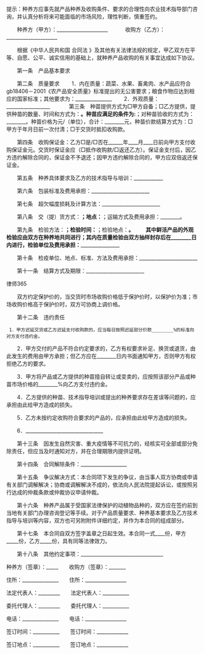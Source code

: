 
 提示：种养方应事先就产品种养及收购条件、要求的合理性向农业技术指导部门咨询，并认真分析将来可能面临的市场风险，理性判断，慎重签约。 
 
 　　种养方（甲方）：_____________________　
 　　收购方（乙方）：_____________________　
 
 　　根据《中华人民共和国
合同法
》及其他有关法律法规的规定，甲乙双方在平等、自愿、公平、诚实信用的基础上，就种养产品收购的有关事宜达成如下协议。
 
 　　第一条　产品基本要求
 
 　　第二条　质量要求
 　　1．内在质量：蔬菜、水果、畜禽肉、水产品应符合gb18406－2001《农产品安全质量》标准提出的无公害要求；粮食作物应达到相应的国家标准；其他要求为：_______________
 　　2．外观质量：__________________
 　
 　　第三条　种苗提供方式为□甲方自备；□乙方提供，提供种苗的数量、时间和方式为：________。种苗应满足的条件为:________；对种苗验收的方式为：________。种苗价格为元/（单位），合计：________元，种苗价款结算方式为：□甲方于年月日前一次付清；□于交货时抵扣收购款。
 
 　　第四条　收购保证金：乙方□是/□否在______年____月____日前向甲方支付收购保证金元。交货时保证金应（□抵作收购款/□返还乙方）。保证金支付后，因乙方违约解除合同的，保证金不予退还；因甲方违约解除合同的，甲方应双倍返还保证金。
 
 　　第五条　种养具体要求及乙方的技术指导与培训：____________
 
 　　第六条　包装标准及费用承担：________________________　
 
 　　第七条　超欠幅度损耗及计算方法：________________________
 
 　　第八条　交（提）货方式：________；地点：________；运输方式及费用承担：________。
 
 　　第九条　检验方法：________；检验时间：________；检验地点：________。
 　　其中鲜活产品的外观检验应由双方在种养地共同进行；其内在质量检验由双方抽样封存后在________日内进行，检验单位及费用承担：________________________
 
 　　第十条　检疫单位、地点、标准、方法及费用承担：________________________
 
 　　第十一条　结算方式及期限：________________________




 
律师365






 　　双方约定保护价的，当交货时市场收购价格低于保护价时，以保护价为准；市场收购价格高于保护价时，双方可协商上调价格。

 

 　　第十二条　违约责任

     1．甲方迟延交货或乙方迟延支付收购款的，应当每日按照迟延部分价款________%的标准向对方支付违约金。

 　　2．甲方交付的产品不符合约定要求的，乙方有权要求补足、换货或退货，由此发生的费用由甲方承担；但乙方应在________日内书面通知甲方，否则甲方有权拒绝乙方的要求。

 　　3．甲方将产品或乙方提供的种苗擅自转让或变卖的，应按照该部分产品或种苗市场价格的________%向乙方支付违约金。

 　　4．乙方提供的种苗、技术指导培训或提出的种养要求存在差误等问题的，应承担由此给甲方造成的损失。

 　　5．乙方未按约定收购符合要求的产品的，应承担由此给甲方造成的损失。

 　　6．________________________________

 

 　　第十三条　因发生自然灾害、重大疫情等不可抗力的，经核实可全部或部分免除责任，但应当及时通知对方，并在合理期限内提供证明。

 

 　　第十四条　合同解除条件：___________________

 

 　　第十五条　争议解决方式：本合同项下发生的争议，由当事人双方协商或申请有关部门调解解决；协商或调解解决不成的，依法向人民法院提起诉讼，或按照另行达成的仲裁条款或仲裁协议申请仲裁。

 

 　　第十六条　种养产品属于受国家法律保护的动植物品种的，双方应在签约前到当地有关部门办理咨询登记等手续。对于产品质量要求、种养基本要求及乙方技术指导与培训等内容，双方也可另附附件详细约定，并作为本合同的组成部分。

 

 　　第十七条　本合同自双方签字盖章之日起生效。本合同一式____份，甲方_____份，乙方_____份，具有同等法律效力。

 

 　　第十八条　其他约定事项：__________________________________

 

  

 

 种养方（签章）：_____　　收购方（签章）：_______

 住所：_______________　　住所：_________________

 法定代表人：_________　　法定代表人：___________

 委托代理人：_________　　委托代理人：___________

 电话：_______________　　电话：_________________

 签订时间：___________　　签订时间：_____________

 签订地点：___________　　签订地点：_____________ 


 

 
 
 
 
 
  


  
 

  


  


  
 
 
 
 

